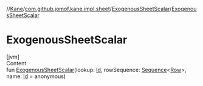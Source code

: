 //[Kane](../../index.md)/[com.github.jomof.kane.impl.sheet](../index.md)/[ExogenousSheetScalar](index.md)/[ExogenousSheetScalar](-exogenous-sheet-scalar.md)



# ExogenousSheetScalar  
[jvm]  
Content  
fun [ExogenousSheetScalar](-exogenous-sheet-scalar.md)(lookup: [Id](../../com.github.jomof.kane.impl/index.md#%5Bcom.github.jomof.kane.impl%2FId%2F%2F%2FPointingToDeclaration%2F%5D%2FClasslikes%2F-1908385470), rowSequence: [Sequence](https://kotlinlang.org/api/latest/jvm/stdlib/kotlin.sequences/-sequence/index.html)<[Row](../../com.github.jomof.kane/-row/index.md)>, name: [Id](../../com.github.jomof.kane.impl/index.md#%5Bcom.github.jomof.kane.impl%2FId%2F%2F%2FPointingToDeclaration%2F%5D%2FClasslikes%2F-1908385470) = anonymous)  



